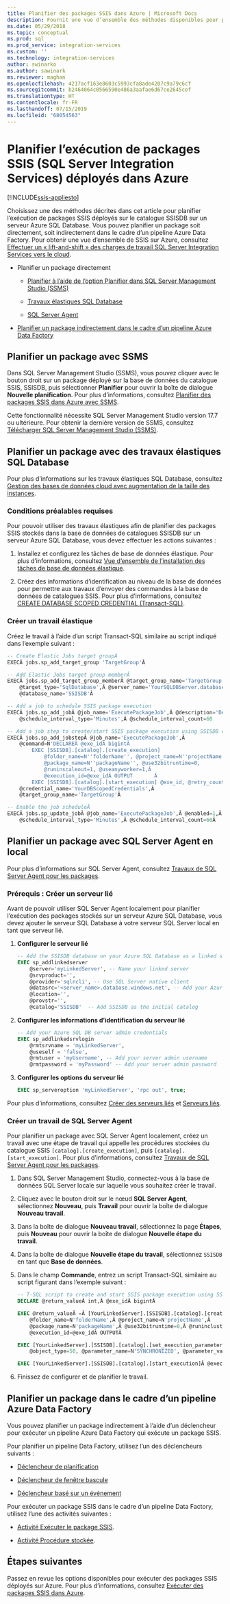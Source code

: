 ```yaml
---
title: Planifier des packages SSIS dans Azure | Microsoft Docs
description: Fournit une vue d’ensemble des méthodes disponibles pour planifier l’exécution de packages SSIS déployés sur Azure SQL Database.
ms.date: 05/29/2018
ms.topic: conceptual
ms.prod: sql
ms.prod_service: integration-services
ms.custom: ''
ms.technology: integration-services
author: swinarko
ms.author: sawinark
ms.reviewer: maghan
ms.openlocfilehash: 4217acf163e8603c5993cfa8ade4207c9a79c6cf
ms.sourcegitcommit: b2464064c0566590e486a3aafae6d67ce2645cef
ms.translationtype: HT
ms.contentlocale: fr-FR
ms.lasthandoff: 07/15/2019
ms.locfileid: "68054563"
---
```

# <a name="schedule-the-execution-of-sql-server-integration-services-ssis-packages-deployed-in-azure"></a>Planifier l’exécution de packages SSIS (SQL Server Integration Services) déployés dans Azure

[!INCLUDE[ssis-appliesto](../../includes/ssis-appliesto-ssvrpluslinux-asdb-asdw-xxx.md)]



Choisissez une des méthodes décrites dans cet article pour planifier l’exécution de packages SSIS déployés sur le catalogue SSISDB sur un serveur Azure SQL Database. Vous pouvez planifier un package soit directement, soit indirectement dans le cadre d’un pipeline Azure Data Factory. Pour obtenir une vue d’ensemble de SSIS sur Azure, consultez [Effectuer un « lift-and-shift » des charges de travail SQL Server Integration Services vers le cloud](ssis-azure-lift-shift-ssis-packages-overview.md).

- Planifier un package directement

  - [Planifier à l’aide de l’option Planifier dans SQL Server Management Studio (SSMS)](#ssms)

  - [Travaux élastiques SQL Database](#elastic)

  - [SQL Server Agent](#agent)

- [Planifier un package indirectement dans le cadre d’un pipeline Azure Data Factory](#activity)


## <a name="ssms"></a> Planifier un package avec SSMS

Dans SQL Server Management Studio (SSMS), vous pouvez cliquer avec le bouton droit sur un package déployé sur la base de données du catalogue SSIS, SSISDB, puis sélectionner **Planifier** pour ouvrir la boîte de dialogue **Nouvelle planification**. Pour plus d’informations, consultez [Planifier des packages SSIS dans Azure avec SSMS](ssis-azure-schedule-packages-ssms.md).

Cette fonctionnalité nécessite SQL Server Management Studio version 17.7 ou ultérieure. Pour obtenir la dernière version de SSMS, consultez [Télécharger SQL Server Management Studio (SSMS)](../../ssms/download-sql-server-management-studio-ssms.md).

## <a name="elastic"></a> Planifier un package avec des travaux élastiques SQL Database

Pour plus d’informations sur les travaux élastiques SQL Database, consultez [Gestion des bases de données cloud avec augmentation de la taille des instances](https://docs.microsoft.com/azure/sql-database/sql-database-elastic-jobs-overview).

### <a name="prerequisites"></a>Conditions préalables requises

Pour pouvoir utiliser des travaux élastiques afin de planifier des packages SSIS stockés dans la base de données de catalogues SSISDB sur un serveur Azure SQL Database, vous devez effectuer les actions suivantes :

1.  Installez et configurez les tâches de base de données élastique. Pour plus d’informations, consultez [Vue d’ensemble de l’installation des tâches de base de données élastique](https://docs.microsoft.com/azure/sql-database/sql-database-elastic-jobs-service-installation).

2. Créez des informations d’identification au niveau de la base de données pour permettre aux travaux d’envoyer des commandes à la base de données de catalogues SSIS. Pour plus d’informations, consultez [CREATE DATABASE SCOPED CREDENTIAL (Transact-SQL)](../../t-sql/statements/create-database-scoped-credential-transact-sql.md).

### <a name="create-an-elastic-job"></a>Créer un travail élastique

Créez le travail à l’aide d’un script Transact-SQL similaire au script indiqué dans l’exemple suivant :

```sql
-- Create Elastic Jobs target groupÂ 
EXECÂ jobs.sp_add_target_group 'TargetGroup'Â 

-- Add Elastic Jobs target group memberÂ 
EXECÂ jobs.sp_add_target_group_memberÂ @target_group_name='TargetGroup',Â 
    @target_type='SqlDatabase',Â @server_name='YourSQLDBServer.database.windows.net',
    @database_name='SSISDB'Â 

-- Add a job to schedule SSIS package execution
EXECÂ jobs.sp_add_jobÂ @job_name='ExecutePackageJob',Â @description='Description',Â 
    @schedule_interval_type='Minutes',Â @schedule_interval_count=60

-- Add a job step to create/start SSIS package execution using SSISDB catalog stored procedures
EXECÂ jobs.sp_add_jobstepÂ @job_name='ExecutePackageJob',Â 
    @command=N'DECLAREÂ @exe_idÂ bigintÂ 
        EXEC [SSISDB].[catalog].[create_execution]
            @folder_name=N''folderName'', @project_name=N''projectName'',
            @package_name=N''packageName'', @use32bitruntime=0,
            @runinscaleout=1, @useanyworker=1,Â 
            @execution_id=@exe_idÂ OUTPUT       Â 
        EXEC [SSISDB].[catalog].[start_execution] @exe_id, @retry_count=0',Â 
    @credential_name='YourDBScopedCredentials',Â 
    @target_group_name='TargetGroup'Â 

-- Enable the job scheduleÂ 
EXECÂ jobs.sp_update_jobÂ @job_name='ExecutePackageJob',Â @enabled=1,Â 
    @schedule_interval_type='Minutes',Â @schedule_interval_count=60Â 
```

## <a name="agent"></a> Planifier un package avec SQL Server Agent en local

Pour plus d’informations sur SQL Server Agent, consultez [Travaux de SQL Server Agent pour les packages](../packages/sql-server-agent-jobs-for-packages.md).

### <a name="prerequisite---create-a-linked-server"></a>Prérequis : Créer un serveur lié

Avant de pouvoir utiliser SQL Server Agent localement pour planifier l’exécution des packages stockés sur un serveur Azure SQL Database, vous devez ajouter le serveur SQL Database à votre serveur SQL Server local en tant que serveur lié.

1.  **Configurer le serveur lié**

    ```sql
    -- Add the SSISDB database on your Azure SQL Database as a linked server to your SQL Server on premises
    EXEC sp_addlinkedserver
        @server='myLinkedServer', -- Name your linked server
        @srvproduct='',     
        @provider='sqlncli', -- Use SQL Server native client
        @datasrc='<server_name>.database.windows.net', -- Add your Azure SQL Database server endpoint
        @location='',
        @provstr='',
        @catalog='SSISDB'  -- Add SSISDB as the initial catalog
    ```

2.  **Configurer les informations d’identification du serveur lié**

    ```sql
    -- Add your Azure SQL DB server admin credentials
    EXEC sp_addlinkedsrvlogin
        @rmtsrvname = 'myLinkedServer',
        @useself = 'false',
        @rmtuser = 'myUsername', -- Add your server admin username
        @rmtpassword = 'myPassword' -- Add your server admin password
    ```

3.  **Configurer les options du serveur lié**

    ```sql
    EXEC sp_serveroption 'myLinkedServer', 'rpc out', true;
    ```

Pour plus d’informations, consultez [Créer des serveurs liés](../../relational-databases/linked-servers/create-linked-servers-sql-server-database-engine.md) et [Serveurs liés](../../relational-databases/linked-servers/linked-servers-database-engine.md).

### <a name="create-a-sql-server-agent-job"></a>Créer un travail de SQL Server Agent

Pour planifier un package avec SQL Server Agent localement, créez un travail avec une étape de travail qui appelle les procédures stockées du catalogue SSIS `[catalog].[create_execution]`, puis `[catalog].[start_execution]`. Pour plus d’informations, consultez [Travaux de SQL Server Agent pour les packages](../packages/sql-server-agent-jobs-for-packages.md).

1.  Dans SQL Server Management Studio, connectez-vous à la base de données SQL Server locale sur laquelle vous souhaitez créer le travail.

2.  Cliquez avec le bouton droit sur le nœud **SQL Server Agent**, sélectionnez **Nouveau**, puis **Travail** pour ouvrir la boîte de dialogue **Nouveau travail**.

3.  Dans la boîte de dialogue **Nouveau travail**, sélectionnez la page **Étapes**, puis **Nouveau** pour ouvrir la boîte de dialogue **Nouvelle étape du travail**.

4.  Dans la boîte de dialogue **Nouvelle étape du travail**, sélectionnez `SSISDB` en tant que **Base de données**.

5.  Dans le champ **Commande**, entrez un script Transact-SQL similaire au script figurant dans l’exemple suivant :

    ```sql
    -- T-SQL script to create and start SSIS package execution using SSISDB stored procedures
    DECLARE @return_valueÂ int,Â @exe_idÂ bigintÂ 

    EXEC @return_valueÂ =Â [YourLinkedServer].[SSISDB].[catalog].[create_execution]Â 
        @folder_name=N'folderName',Â @project_name=N'projectName',Â 
        @package_name=N'packageName',Â @use32bitruntime=0,Â @runincluster=1,Â @useanyworker=1,
        @execution_id=@exe_idÂ OUTPUTÂ 

    EXEC [YourLinkedServer].[SSISDB].[catalog].[set_execution_parameter_value] @exe_id,
        @object_type=50, @parameter_name=N'SYNCHRONIZED', @parameter_value=1

    EXEC [YourLinkedServer].[SSISDB].[catalog].[start_execution]Â @execution_id=@exe_id
    ```

6.  Finissez de configurer et de planifier le travail.

## <a name="activity"></a> Planifier un package dans le cadre d’un pipeline Azure Data Factory

Vous pouvez planifier un package indirectement à l’aide d’un déclencheur pour exécuter un pipeline Azure Data Factory qui exécute un package SSIS.

Pour planifier un pipeline Data Factory, utilisez l’un des déclencheurs suivants :

- [Déclencheur de planification](https://docs.microsoft.com/azure/data-factory/how-to-create-schedule-trigger)

- [Déclencheur de fenêtre bascule](https://docs.microsoft.com/azure/data-factory/how-to-create-tumbling-window-trigger)

- [Déclencheur basé sur un événement](https://docs.microsoft.com/azure/data-factory/how-to-create-event-trigger)

Pour exécuter un package SSIS dans le cadre d’un pipeline Data Factory, utilisez l’une des activités suivantes :

- [Activité Exécuter le package SSIS](https://docs.microsoft.com/azure/data-factory/how-to-invoke-ssis-package-ssis-activity).

- [Activité Procédure stockée](https://docs.microsoft.com/azure/data-factory/how-to-invoke-ssis-package-stored-procedure-activity).

## <a name="next-steps"></a>Étapes suivantes

Passez en revue les options disponibles pour exécuter des packages SSIS déployés sur Azure. Pour plus d’informations, consultez [Exécuter des packages SSIS dans Azure](ssis-azure-run-packages.md).
